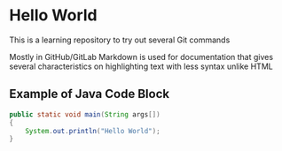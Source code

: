 # Hello World

This is a learning repository to try out several Git commands

Mostly in GitHub/GitLab Markdown is used for documentation that gives several characteristics on highlighting text with less syntax unlike HTML

## Example of Java Code Block

```java
public static void main(String args[])
{
	System.out.println("Hello World");
}
```


